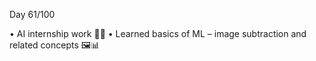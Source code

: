 Day 61/100

• AI internship work 💼🤖
• Learned basics of ML – image subtraction and related concepts 🖼️📊
